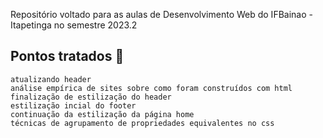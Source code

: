 Repositório voltado para as aulas de Desenvolvimento Web do IFBainao - Itapetinga no semestre 2023.2

## Pontos tratados :bookmark_tabs:
    atualizando header
    análise empírica de sites sobre como foram construídos com html
    finalização de estilização do header
    estilização incial do footer
    continuação da estilização da página home
    técnicas de agrupamento de propriedades equivalentes no css
